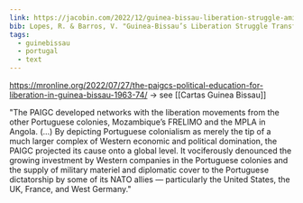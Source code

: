 ```yaml
---
link: https://jacobin.com/2022/12/guinea-bissau-liberation-struggle-amilcar-cabral-west-africa-anti-colonialism
bib: Lopes, R. & Barros, V. "Guinea-Bissau’s Liberation Struggle Transformed the Face of World Politics". Jacobin, 2022.
tags:
  - guinebissau
  - portugal
  - text
---
```

https://mronline.org/2022/07/27/the-paigcs-political-education-for-liberation-in-guinea-bissau-1963-74/ -> see [[Cartas Guinea Bissau]]

"The PAIGC developed networks with the liberation movements from the other Portuguese colonies, Mozambique’s FRELIMO and the MPLA in Angola. (...) By depicting Portuguese colonialism as merely the tip of a much larger complex of Western economic and political domination, the PAIGC projected its cause onto a global level. It vociferously denounced the growing investment by Western companies in the Portuguese colonies and the supply of military materiel and diplomatic cover to the Portuguese dictatorship by some of its NATO allies — particularly the United States, the UK, France, and West Germany." 